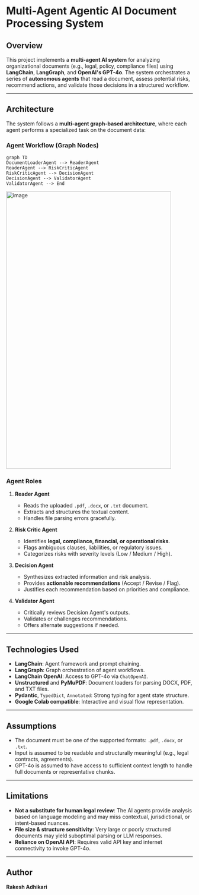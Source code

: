 # Multi-Agent Agentic AI Document Processing System

## Overview

This project implements a **multi-agent AI system** for analyzing organizational documents (e.g., legal, policy, compliance files) using **LangChain**, **LangGraph**, and **OpenAI's GPT-4o**. The system orchestrates a series of **autonomous agents** that read a document, assess potential risks, recommend actions, and validate those decisions in a structured workflow.

---

## Architecture

The system follows a **multi-agent graph-based architecture**, where each agent performs a specialized task on the document data:

### Agent Workflow (Graph Nodes)

```mermaid
graph TD
DocumentLoaderAgent --> ReaderAgent
ReaderAgent --> RiskCriticAgent
RiskCriticAgent --> DecisionAgent
DecisionAgent --> ValidatorAgent
ValidatorAgent --> End
```
<img width="445" height="747" alt="image" src="https://github.com/user-attachments/assets/99f3ed9e-6d80-4141-8576-ce870952c3fe" />


### Agent Roles

1. **Reader Agent**
   - Reads the uploaded `.pdf`, `.docx`, or `.txt` document.
   - Extracts and structures the textual content.
   - Handles file parsing errors gracefully.

2. **Risk Critic Agent**
   - Identifies **legal, compliance, financial, or operational risks**.
   - Flags ambiguous clauses, liabilities, or regulatory issues.
   - Categorizes risks with severity levels (Low / Medium / High).

3. **Decision Agent**
   - Synthesizes extracted information and risk analysis.
   - Provides **actionable recommendations** (Accept / Revise / Flag).
   - Justifies each recommendation based on priorities and compliance.

4. **Validator Agent**
   - Critically reviews Decision Agent's outputs.
   - Validates or challenges recommendations.
   - Offers alternate suggestions if needed.

---

## Technologies Used

- **LangChain**: Agent framework and prompt chaining.
- **LangGraph**: Graph orchestration of agent workflows.
- **LangChain OpenAI**: Access to GPT-4o via `ChatOpenAI`.
- **Unstructured** and **PyMuPDF**: Document loaders for parsing DOCX, PDF, and TXT files.
- **Pydantic**, `TypedDict`, `Annotated`: Strong typing for agent state structure.
- **Google Colab compatible**: Interactive and visual flow representation.

---

##  Assumptions

- The document must be one of the supported formats: `.pdf`, `.docx`, or `.txt`.
- Input is assumed to be readable and structurally meaningful (e.g., legal contracts, agreements).
- GPT-4o is assumed to have access to sufficient context length to handle full documents or representative chunks.

---

## Limitations

- **Not a substitute for human legal review**: The AI agents provide analysis based on language modeling and may miss contextual, jurisdictional, or intent-based nuances.
- **File size & structure sensitivity**: Very large or poorly structured documents may yield suboptimal parsing or LLM responses.
- **Reliance on OpenAI API**: Requires valid API key and internet connectivity to invoke GPT-4o.

---

## Author

**Rakesh Adhikari**  
